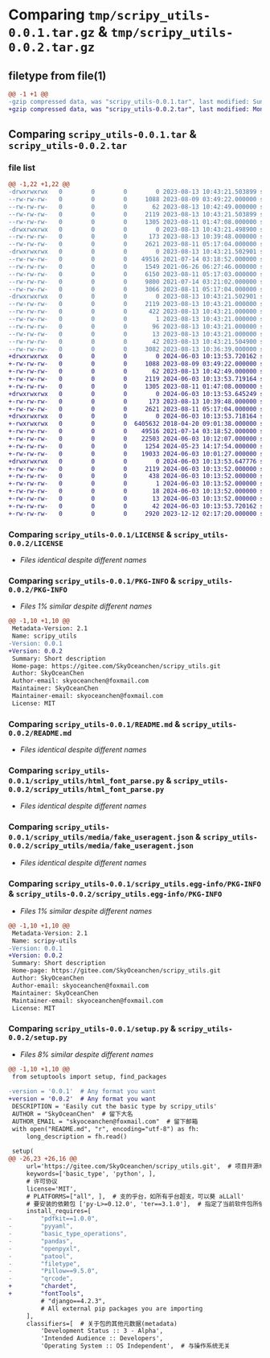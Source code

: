 # Comparing `tmp/scripy_utils-0.0.1.tar.gz` & `tmp/scripy_utils-0.0.2.tar.gz`

## filetype from file(1)

```diff
@@ -1 +1 @@
-gzip compressed data, was "scripy_utils-0.0.1.tar", last modified: Sun Aug 13 10:43:21 2023, max compression
+gzip compressed data, was "scripy_utils-0.0.2.tar", last modified: Mon Jun  3 10:13:53 2024, max compression
```

## Comparing `scripy_utils-0.0.1.tar` & `scripy_utils-0.0.2.tar`

### file list

```diff
@@ -1,22 +1,22 @@
-drwxrwxrwx   0        0        0        0 2023-08-13 10:43:21.503899 scripy_utils-0.0.1/
--rw-rw-rw-   0        0        0     1088 2023-08-09 03:49:22.000000 scripy_utils-0.0.1/LICENSE
--rw-rw-rw-   0        0        0       62 2023-08-13 10:42:49.000000 scripy_utils-0.0.1/MANIFEST.in
--rw-rw-rw-   0        0        0     2119 2023-08-13 10:43:21.503899 scripy_utils-0.0.1/PKG-INFO
--rw-rw-rw-   0        0        0     1305 2023-08-11 01:47:08.000000 scripy_utils-0.0.1/README.md
-drwxrwxrwx   0        0        0        0 2023-08-13 10:43:21.498900 scripy_utils-0.0.1/scripy_utils/
--rw-rw-rw-   0        0        0      173 2023-08-13 10:39:48.000000 scripy_utils-0.0.1/scripy_utils/__init__.py
--rw-rw-rw-   0        0        0     2621 2023-08-11 05:17:04.000000 scripy_utils-0.0.1/scripy_utils/html_font_parse.py
-drwxrwxrwx   0        0        0        0 2023-08-13 10:43:21.502901 scripy_utils-0.0.1/scripy_utils/media/
--rw-rw-rw-   0        0        0    49516 2021-07-14 03:18:52.000000 scripy_utils-0.0.1/scripy_utils/media/fake_useragent.json
--rw-rw-rw-   0        0        0     1549 2021-06-26 06:27:46.000000 scripy_utils-0.0.1/scripy_utils/mylog.py
--rw-rw-rw-   0        0        0     6150 2023-08-11 05:17:03.000000 scripy_utils-0.0.1/scripy_utils/request_parse.py
--rw-rw-rw-   0        0        0     9800 2021-07-14 03:21:02.000000 scripy_utils-0.0.1/scripy_utils/select_headers.py
--rw-rw-rw-   0        0        0     3066 2023-08-11 05:17:04.000000 scripy_utils-0.0.1/scripy_utils/url_parse.py
-drwxrwxrwx   0        0        0        0 2023-08-13 10:43:21.502901 scripy_utils-0.0.1/scripy_utils.egg-info/
--rw-rw-rw-   0        0        0     2119 2023-08-13 10:43:21.000000 scripy_utils-0.0.1/scripy_utils.egg-info/PKG-INFO
--rw-rw-rw-   0        0        0      422 2023-08-13 10:43:21.000000 scripy_utils-0.0.1/scripy_utils.egg-info/SOURCES.txt
--rw-rw-rw-   0        0        0        1 2023-08-13 10:43:21.000000 scripy_utils-0.0.1/scripy_utils.egg-info/dependency_links.txt
--rw-rw-rw-   0        0        0       96 2023-08-13 10:43:21.000000 scripy_utils-0.0.1/scripy_utils.egg-info/requires.txt
--rw-rw-rw-   0        0        0       13 2023-08-13 10:43:21.000000 scripy_utils-0.0.1/scripy_utils.egg-info/top_level.txt
--rw-rw-rw-   0        0        0       42 2023-08-13 10:43:21.504900 scripy_utils-0.0.1/setup.cfg
--rw-rw-rw-   0        0        0     3082 2023-08-13 10:36:39.000000 scripy_utils-0.0.1/setup.py
+drwxrwxrwx   0        0        0        0 2024-06-03 10:13:53.720162 scripy_utils-0.0.2/
+-rw-rw-rw-   0        0        0     1088 2023-08-09 03:49:22.000000 scripy_utils-0.0.2/LICENSE
+-rw-rw-rw-   0        0        0       62 2023-08-13 10:42:49.000000 scripy_utils-0.0.2/MANIFEST.in
+-rw-rw-rw-   0        0        0     2119 2024-06-03 10:13:53.719164 scripy_utils-0.0.2/PKG-INFO
+-rw-rw-rw-   0        0        0     1305 2023-08-11 01:47:08.000000 scripy_utils-0.0.2/README.md
+drwxrwxrwx   0        0        0        0 2024-06-03 10:13:53.645249 scripy_utils-0.0.2/scripy_utils/
+-rw-rw-rw-   0        0        0      173 2023-08-13 10:39:48.000000 scripy_utils-0.0.2/scripy_utils/__init__.py
+-rw-rw-rw-   0        0        0     2621 2023-08-11 05:17:04.000000 scripy_utils-0.0.2/scripy_utils/html_font_parse.py
+drwxrwxrwx   0        0        0        0 2024-06-03 10:13:53.718164 scripy_utils-0.0.2/scripy_utils/media/
+-rwxrwxrwx   0        0        0  6405632 2018-04-20 09:01:38.000000 scripy_utils-0.0.2/scripy_utils/media/chromedriver.exe
+-rw-rw-rw-   0        0        0    49516 2021-07-14 03:18:52.000000 scripy_utils-0.0.2/scripy_utils/media/fake_useragent.json
+-rw-rw-rw-   0        0        0    22503 2024-06-03 10:12:07.000000 scripy_utils-0.0.2/scripy_utils/request_parse.py
+-rw-rw-rw-   0        0        0     1254 2024-05-23 14:17:54.000000 scripy_utils-0.0.2/scripy_utils/request_util.py
+-rw-rw-rw-   0        0        0    19033 2024-06-03 10:01:27.000000 scripy_utils-0.0.2/scripy_utils/selenium_util.py
+drwxrwxrwx   0        0        0        0 2024-06-03 10:13:53.647776 scripy_utils-0.0.2/scripy_utils.egg-info/
+-rw-rw-rw-   0        0        0     2119 2024-06-03 10:13:52.000000 scripy_utils-0.0.2/scripy_utils.egg-info/PKG-INFO
+-rw-rw-rw-   0        0        0      438 2024-06-03 10:13:52.000000 scripy_utils-0.0.2/scripy_utils.egg-info/SOURCES.txt
+-rw-rw-rw-   0        0        0        1 2024-06-03 10:13:52.000000 scripy_utils-0.0.2/scripy_utils.egg-info/dependency_links.txt
+-rw-rw-rw-   0        0        0       18 2024-06-03 10:13:52.000000 scripy_utils-0.0.2/scripy_utils.egg-info/requires.txt
+-rw-rw-rw-   0        0        0       13 2024-06-03 10:13:52.000000 scripy_utils-0.0.2/scripy_utils.egg-info/top_level.txt
+-rw-rw-rw-   0        0        0       42 2024-06-03 10:13:53.720162 scripy_utils-0.0.2/setup.cfg
+-rw-rw-rw-   0        0        0     2920 2023-12-12 02:17:20.000000 scripy_utils-0.0.2/setup.py
```

### Comparing `scripy_utils-0.0.1/LICENSE` & `scripy_utils-0.0.2/LICENSE`

 * *Files identical despite different names*

### Comparing `scripy_utils-0.0.1/PKG-INFO` & `scripy_utils-0.0.2/PKG-INFO`

 * *Files 1% similar despite different names*

```diff
@@ -1,10 +1,10 @@
 Metadata-Version: 2.1
 Name: scripy_utils
-Version: 0.0.1
+Version: 0.0.2
 Summary: Short description
 Home-page: https://gitee.com/SkyOceanchen/scripy_utils.git
 Author: SkyOceanChen
 Author-email: skyoceanchen@foxmail.com
 Maintainer: SkyOceanChen
 Maintainer-email: skyoceanchen@foxmail.com
 License: MIT
```

### Comparing `scripy_utils-0.0.1/README.md` & `scripy_utils-0.0.2/README.md`

 * *Files identical despite different names*

### Comparing `scripy_utils-0.0.1/scripy_utils/html_font_parse.py` & `scripy_utils-0.0.2/scripy_utils/html_font_parse.py`

 * *Files identical despite different names*

### Comparing `scripy_utils-0.0.1/scripy_utils/media/fake_useragent.json` & `scripy_utils-0.0.2/scripy_utils/media/fake_useragent.json`

 * *Files identical despite different names*

### Comparing `scripy_utils-0.0.1/scripy_utils.egg-info/PKG-INFO` & `scripy_utils-0.0.2/scripy_utils.egg-info/PKG-INFO`

 * *Files 1% similar despite different names*

```diff
@@ -1,10 +1,10 @@
 Metadata-Version: 2.1
 Name: scripy-utils
-Version: 0.0.1
+Version: 0.0.2
 Summary: Short description
 Home-page: https://gitee.com/SkyOceanchen/scripy_utils.git
 Author: SkyOceanChen
 Author-email: skyoceanchen@foxmail.com
 Maintainer: SkyOceanChen
 Maintainer-email: skyoceanchen@foxmail.com
 License: MIT
```

### Comparing `scripy_utils-0.0.1/setup.py` & `scripy_utils-0.0.2/setup.py`

 * *Files 8% similar despite different names*

```diff
@@ -1,10 +1,10 @@
 from setuptools import setup, find_packages
 
-version = '0.0.1'  # Any format you want
+version = '0.0.2'  # Any format you want
 DESCRIPTION = 'Easily cut the basic type by scripy_utils'
 AUTHOR = "SkyOceanChen"  # 留下大名
 AUTHOR_EMAIL = "skyoceanchen@foxmail.com"  # 留下邮箱
 with open("README.md", "r", encoding="utf-8") as fh:
     long_description = fh.read()
 
 setup(
@@ -26,23 +26,16 @@
     url='https://gitee.com/SkyOceanchen/scripy_utils.git',  # 项目开源地址
     keywords=['basic_type', 'python', ],
     # 许可协议
     license='MIT',
     # PLATFORMS=["all", ],  # 支的乎台，如所有乎台超支，可以葵 aLLall'
     # 要安装的依赖包 ['py-L>=0.12.0', 'ter==3.1.0'],  # 指定了当前软件包所依赖的其他python类库。这些指定的python类库将会在本package被安装的时候一并被安装
     install_requires=[
-        "pdfkit==1.0.0",
-        "pyyaml",
-        "basic_type_operations",
-        "pandas",
-        "openpyxl",
-        "patool",
-        "filetype",
-        "Pillow==9.5.0",
-        "qrcode",
+        "chardet",
+        "fontTools",
         # "django==4.2.3",
         # All external pip packages you are importing
     ],
     classifiers=[  # 关于包的其他元数据(metadata)
         'Development Status :: 3 - Alpha',
         'Intended Audience :: Developers',
         'Operating System :: OS Independent',  # 与操作系统无关
```

